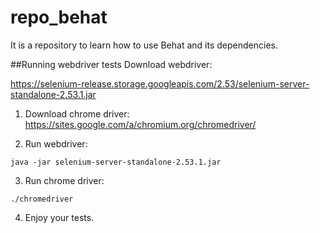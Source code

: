 # repo_behat
It is a repository to learn how to use Behat and its dependencies.

##Running webdriver tests
Download webdriver:

https://selenium-release.storage.googleapis.com/2.53/selenium-server-standalone-2.53.1.jar

1. Download chrome driver:
https://sites.google.com/a/chromium.org/chromedriver/

2. Run webdriver:
```
java -jar selenium-server-standalone-2.53.1.jar
```

3. Run chrome driver:
```
./chromedriver
```

4. Enjoy your tests.